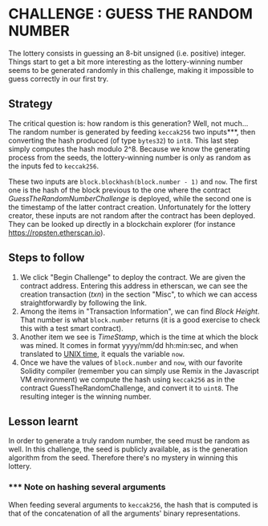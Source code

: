 # CHALLENGE : GUESS THE RANDOM NUMBER

The lottery consists in guessing an 8-bit unsigned (i.e. positive) integer. Things start to get a bit more interesting as the lottery-winning number seems to be generated randomly in this challenge,
making it impossible to guess correctly in our first try.

## Strategy

The critical question is: how random is this generation? Well, not much... The random number is generated by feeding
`keccak256` two inputs***, then converting the hash produced (of type `bytes32`) to `int8`. This last step simply computes
the hash modulo 2^8. Because we know the generating process from the seeds, the lottery-winning number is only as random
as the inputs fed to `keccak256`.

These two inputs are `block.blockhash(block.number - 1)` and `now`. The first one is the hash of the block previous to the one
where the contract *GuessTheRandomNumberChallenge* is deployed, while the second one is the timestamp of the latter contract
creation. Unfortunately for the lottery creator, these inputs are not random after the contract has been deployed. They can be
looked up directly in a blockchain explorer (for instance https://ropsten.etherscan.io).

## Steps to follow

1. We click "Begin Challenge" to deploy the contract. We are given the contract address. Entering this address in etherscan,
we can see the creation transaction (*txn*) in the section "Misc", to which we can access straightforwardly by following the
link.
2. Among the items in "Transaction Information", we can find *Block Height*. That number is what `block.number` returns (it is
a good exercise to check this with a test smart contract).
3. Another item  we see is *TimeStamp*, which is the time at which the block was mined. It comes in format yyyy/mm/dd
hh:min:sec, and when translated to [UNIX time](https://en.wikipedia.org/wiki/Unix_time), it equals the variable `now`.
4. Once we have the values of `block.number` and `now`, with our favorite Solidity compiler (remember you can simply use
Remix in the Javascript VM environment) we compute the hash using `keccak256` as in the contract GuessTheRandomChallenge, and
convert it to `uint8`. The resulting integer is the winning number.

## Lesson learnt

In order to generate a truly random number, the seed must be random as well. In this challenge, the seed is publicly
available, as is the generation algorithm from the seed. Therefore there's no mystery in winning this lottery.


### *** Note on hashing several arguments

When feeding several arguments to `keccak256`, the hash that is computed is that of the concatenation of all the arguments'
binary representations.
